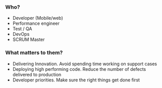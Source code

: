 ### Who?
- Developer (Mobile/web)
- Performance engineer
- Test / QA
- DevOps
- SCRUM Master
### What matters to them?
- Delivering Innovation. Avoid spending time working on support cases
- Deploying high performing code. Reduce the number of defects delivered to production
- Developer priorities. Make sure the right things get done first

